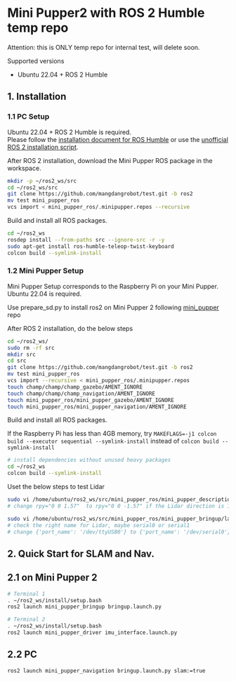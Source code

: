 # Mini Pupper2 with ROS 2 Humble temp repo

Attention: this is ONLY temp repo for internal test, will delete soon.

Supported versions

* Ubuntu 22.04 + ROS 2 Humble

## 1. Installation

### 1.1 PC Setup

Ubuntu 22.04 + ROS 2 Humble is required.  
Please follow the [installation document for ROS Humble](https://docs.ros.org/en/humble/Installation/Ubuntu-Install-Debians.html) or use the [unofficial ROS 2 installation script](https://github.com/Tiryoh/ros2_setup_scripts_ubuntu).

After ROS 2 installation, download the Mini Pupper ROS package in the workspace.

```sh
mkdir -p ~/ros2_ws/src
cd ~/ros2_ws/src
git clone https://github.com/mangdangrobot/test.git -b ros2
mv test mini_pupper_ros
vcs import < mini_pupper_ros/.minipupper.repos --recursive
```

Build and install all ROS packages.

```sh
cd ~/ros2_ws
rosdep install --from-paths src --ignore-src -r -y
sudo apt-get install ros-humble-teleop-twist-keyboard
colcon build --symlink-install
```

### 1.2 Mini Pupper Setup

Mini Pupper Setup corresponds to the Raspberry Pi on your Mini Pupper.  
Ubuntu 22.04 is required.

Use prepare_sd.py to install ros2 on Mini Pupper 2 following [mini_pupper](https://github.com/mangdangroboticsclub/mini_pupper) repo 

After ROS 2 installation, do the below steps

```sh
cd ~/ros2_ws/
sudo rm -rf src
mkdir src
cd src
git clone https://github.com/mangdangrobot/test.git -b ros2
mv test mini_pupper_ros
vcs import --recursive < mini_pupper_ros/.minipupper.repos
touch champ/champ/champ_gazebo/AMENT_IGNORE
touch champ/champ/champ_navigation/AMENT_IGNORE
touch mini_pupper_ros/mini_pupper_gazebo/AMENT_IGNORE
touch mini_pupper_ros/mini_pupper_navigation/AMENT_IGNORE
```

Build and install all ROS packages.

If the Raspberry Pi has less than 4GB memory, try `MAKEFLAGS=-j1 colcon build --executor sequential --symlink-install` instead of `colcon build --symlink-install`

```sh
# install dependencies without unused heavy packages
cd ~/ros2_ws
colcon build --symlink-install
```

Uset the below steps to test Lidar
```sh
sudo vi /home/ubuntu/ros2_ws/src/mini_pupper_ros/mini_pupper_description/urdf/mini_pupper_description.urdf.xacro
# change rpy="0 0 1.57"  to rpy="0 0 -1.57" if the Lidar direction is 180 deg difference with Mini Pupper

sudo vi /home/ubuntu/ros2_ws/src/mini_pupper_ros/mini_pupper_bringup/launch/lidar.launch.py
# check the right name for Lidar, maybe serial0 or serial1
# change {'port_name': '/dev/ttyUSB0'} to {'port_name': '/dev/serial0'} 
```


## 2. Quick Start for SLAM and Nav.

## 2.1 on Mini Pupper 2

```sh
# Terminal 1
. ~/ros2_ws/install/setup.bash
ros2 launch mini_pupper_bringup bringup.launch.py
```

```sh
# Terminal 2
. ~/ros2_ws/install/setup.bash
ros2 launch mini_pupper_driver imu_interface.launch.py
```

## 2.2 PC

```sh
ros2 launch mini_pupper_navigation bringup.launch.py slam:=true
```

